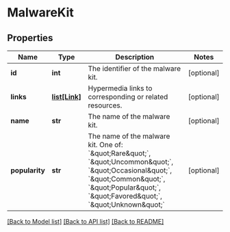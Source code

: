 # MalwareKit

## Properties
Name | Type | Description | Notes
------------ | ------------- | ------------- | -------------
**id** | **int** | The identifier of the malware kit. | [optional] 
**links** | [**list[Link]**](Link.md) | Hypermedia links to corresponding or related resources. | [optional] 
**name** | **str** | The name of the malware kit. | [optional] 
**popularity** | **str** | The name of the malware kit. One of: &#x60;\&quot;Rare\&quot;&#x60;, &#x60;\&quot;Uncommon\&quot;&#x60;, &#x60;\&quot;Occasional\&quot;&#x60;, &#x60;\&quot;Common\&quot;&#x60;, &#x60;\&quot;Popular\&quot;&#x60;, &#x60;\&quot;Favored\&quot;&#x60;, &#x60;\&quot;Unknown\&quot;&#x60; | [optional] 

[[Back to Model list]](../README.md#documentation-for-models) [[Back to API list]](../README.md#documentation-for-api-endpoints) [[Back to README]](../README.md)

